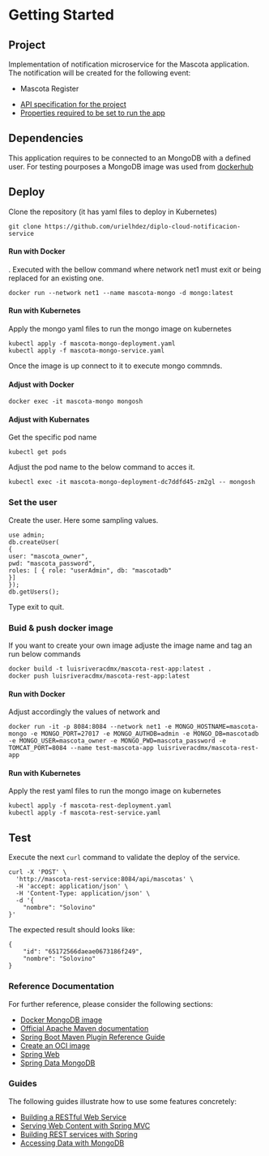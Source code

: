 # Getting Started

## Project

Implementation of notification microservice for the Mascota application.
The notification will be created for the following event:
- Mascota Register

* [API specification for the project](https://github.com/luis-cdmx/diplo-cloud-mascota-service/blob/main/src/main/resources/mascota.yaml)
* [Properties required to be set to run the app](https://github.com/luis-cdmx/diplo-cloud-mascota-service/blob/main/src/main/resources/application.properties)


## Dependencies
This application requires to be connected to an MongoDB with a defined user. 
For testing pourposes a MongoDB image was used from
[dockerhub](https://hub.docker.com/_/mongo)
## Deploy
Clone the repository (it has yaml files to deploy in Kubernetes)
```shell
git clone https://github.com/urielhdez/diplo-cloud-notificacion-service
```
#### Run with Docker
. Executed with the bellow command where network net1 must exit or being replaced for an existing one.
```shell
docker run --network net1 --name mascota-mongo -d mongo:latest
```
#### Run with Kubernetes
Apply the mongo yaml files to run the mongo image on kubernetes
```shell
kubectl apply -f mascota-mongo-deployment.yaml
kubectl apply -f mascota-mongo-service.yaml
```
Once the image is up connect to it to execute mongo commnds.
#### Adjust with Docker
```shell
docker exec -it mascota-mongo mongosh
```
#### Adjust with Kubernates
Get the specific pod name
```shell
kubectl get pods
```
Adjust the pod name to the below command to acces it.
```shell
kubectl exec -it mascota-mongo-deployment-dc7ddfd45-zm2gl -- mongosh
```
### Set the user
Create the user. Here some sampling values.
```shell
use admin;
db.createUser(
{
user: "mascota_owner",
pwd: "mascota_password",
roles: [ { role: "userAdmin", db: "mascotadb"
}]
});
db.getUsers();
```
Type exit to quit.


### Buid & push docker image 
If you want to create your own image adjuste the image name and tag an run below commands
```shell
docker build -t luisriveracdmx/mascota-rest-app:latest .
docker push luisriveracdmx/mascota-rest-app:latest
```
#### Run with Docker
Adjust accordingly the values of network and 
```shell
docker run -it -p 8084:8084 --network net1 -e MONGO_HOSTNAME=mascota-mongo -e MONGO_PORT=27017 -e MONGO_AUTHDB=admin -e MONGO_DB=mascotadb -e MONGO_USER=mascota_owner -e MONGO_PWD=mascota_password -e TOMCAT_PORT=8084 --name test-mascota-app luisriveracdmx/mascota-rest-app
```
#### Run with Kubernetes
Apply the rest yaml files to run the mongo image on kubernetes
```shell
kubectl apply -f mascota-rest-deployment.yaml
kubectl apply -f mascota-rest-service.yaml
```

## Test
Execute the next `curl` command to validate the deploy of the service. 
```shell
curl -X 'POST' \
  'http://mascota-rest-service:8084/api/mascotas' \
  -H 'accept: application/json' \
  -H 'Content-Type: application/json' \
  -d '{
    "nombre": "Solovino"
}'
```

The expected result should looks like:

```
{
    "id": "65172566daeae0673186f249",
    "nombre": "Solovino"
}
```
 
### Reference Documentation
For further reference, please consider the following sections:
* [Docker MongoDB image](https://hub.docker.com/_/mongo)
* [Official Apache Maven documentation](https://maven.apache.org/guides/index.html)
* [Spring Boot Maven Plugin Reference Guide](https://docs.spring.io/spring-boot/docs/2.7.15/maven-plugin/reference/html/)
* [Create an OCI image](https://docs.spring.io/spring-boot/docs/2.7.15/maven-plugin/reference/html/#build-image)
* [Spring Web](https://docs.spring.io/spring-boot/docs/2.7.15/reference/htmlsingle/index.html#web)
* [Spring Data MongoDB](https://docs.spring.io/spring-boot/docs/2.7.15/reference/htmlsingle/index.html#data.nosql.mongodb)

### Guides
The following guides illustrate how to use some features concretely:

* [Building a RESTful Web Service](https://spring.io/guides/gs/rest-service/)
* [Serving Web Content with Spring MVC](https://spring.io/guides/gs/serving-web-content/)
* [Building REST services with Spring](https://spring.io/guides/tutorials/rest/)
* [Accessing Data with MongoDB](https://spring.io/guides/gs/accessing-data-mongodb/)
